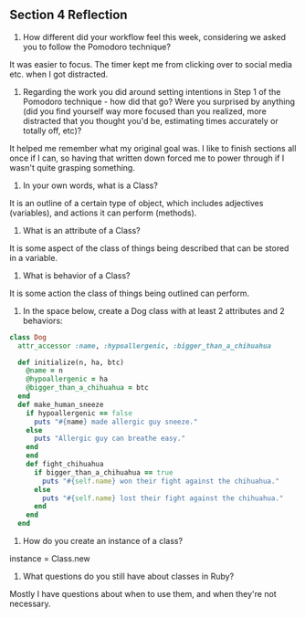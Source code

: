 ## Section 4 Reflection

1. How different did your workflow feel this week, considering we asked you to follow the Pomodoro technique?

It was easier to focus. The timer kept me from clicking over to social media etc. when I got distracted.

1. Regarding the work you did around setting intentions in Step 1 of the Pomodoro technique - how did that go? Were you surprised by anything (did you find yourself way more focused than you realized, more distracted that you thought you'd be, estimating times accurately or totally off, etc)?

It helped me remember what my original goal was. I like to finish sections all once if I can, so having that written down forced me to power through if I wasn't quite grasping something.

1. In your own words, what is a Class?

It is an outline of a certain type of object, which includes adjectives (variables), and actions it can perform (methods).

1. What is an attribute of a Class?

It is some aspect of the class of things being described that can be stored in a variable.

1. What is behavior of a Class?

It is some action the class of things being outlined can perform.

1. In the space below, create a Dog class with at least 2 attributes and 2 behaviors:

```rb
class Dog
  attr_accessor :name, :hypoallergenic, :bigger_than_a_chihuahua

  def initialize(n, ha, btc)
    @name = n
    @hypoallergenic = ha
    @bigger_than_a_chihuahua = btc
  end
  def make_human_sneeze
    if hypoallergenic == false
      puts "#{name} made allergic guy sneeze."
    else
      puts "Allergic guy can breathe easy."
    end
    end
    def fight_chihuahua
      if bigger_than_a_chihuahua == true
        puts "#{self.name} won their fight against the chihuahua."
      else
        puts "#{self.name} lost their fight against the chihuahua."
      end
    end
  end


```

1. How do you create an instance of a class?

instance = Class.new

1. What questions do you still have about classes in Ruby?

Mostly I have questions about when to use them, and when they're not necessary.
